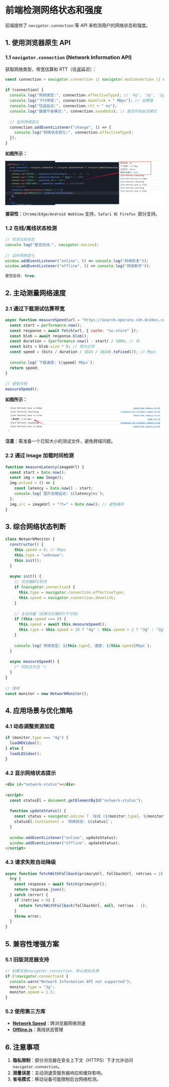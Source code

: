 # 前端检测网络状态和强度

前端提供了 `navigator.connection` 等 API 来检测用户的网络状态和强度。

## **1. 使用浏览器原生 API**

### **1.1 `navigator.connection` (Network Information API)**

获取网络类型、带宽估算和 RTT（往返延迟）：

```javascript
const connection = navigator.connection || navigator.mozConnection || navigator.webkitConnection;

if (connection) {
  console.log("网络类型:", connection.effectiveType); // '4g', '3g', '2g'
  console.log("下行带宽:", connection.downlink + " Mbps"); // 估算值
  console.log("往返延迟:", connection.rtt + " ms");
  console.log("数据节省模式:", connection.saveData); // 是否开启省流模式

  // 监听网络变化
  connection.addEventListener("change", () => {
    console.log("网络状态变化:", connection.effectiveType);
  });
}
```

**如图所示：**

![connection-1](../images/connection-1.png)

**兼容性**：`Chrome/Edge/Android WebView` 支持，`Safari 和 Firefox `部分支持。

### **1.2 在线/离线状态检测**

```javascript
// 检测当前状态
console.log("是否在线:", navigator.onLine);

// 监听网络变化
window.addEventListener("online", () => console.log("网络恢复"));
window.addEventListener("offline", () => console.log("网络断开"));
```

```js
是否在线: true;
```

## **2. 主动测量网络速度**

### **2.1 通过下载测试估算带宽**

```javascript
async function measureSpeed(url = "https://search-operate.cdn.bcebos.com/5b8fa41e5c92ea8793a99c5081a7a9d8.mp4") {
  const start = performance.now();
  const response = await fetch(url, { cache: "no-store" });
  const blob = await response.blob();
  const duration = (performance.now() - start) / 1000; // 秒
  const bits = blob.size * 8; // 转为比特
  const speed = (bits / duration / 1024 / 1024).toFixed(2); // Mbps

  console.log(`下载速度: ${speed} Mbps`);
  return speed;
}

// 使用示例
measureSpeed();
```

**如图所示：**

![connection-2](../images/connection-2.png)

**注意**：需准备一个已知大小的测试文件，避免跨域问题。

### **2.2 通过 Image 加载时间检测**

```javascript
function measureLatency(imageUrl) {
  const start = Date.now();
  const img = new Image();
  img.onload = () => {
    const latency = Date.now() - start;
    console.log(`图片加载延迟: ${latency}ms`);
  };
  img.src = imageUrl + "?t=" + Date.now(); // 避免缓存
}
```

## **3. 综合网络状态判断**

```javascript
class NetworkMonitor {
  constructor() {
    this.speed = 0; // Mbps
    this.type = "unknown";
    this.init();
  }

  async init() {
    // 浏览器API检测
    if (navigator.connection) {
      this.type = navigator.connection.effectiveType;
      this.speed = navigator.connection.downlink;
    }

    // 主动测量（如果浏览器API不可用）
    if (this.speed === 0) {
      this.speed = await this.measureSpeed();
      this.type = this.speed > 10 ? "4g" : this.speed > 2 ? "3g" : "2g";
    }

    console.log(`网络类型: ${this.type}, 速度: ${this.speed}Mbps`);
  }

  async measureSpeed() {
    /* 同前文方法 */
  }
}

// 使用
const monitor = new NetworkMonitor();
```

## **4. 应用场景与优化策略**

### **4.1 动态调整资源加载**

```javascript
if (monitor.type === "4g") {
  loadHDVideo();
} else {
  loadLQVideo();
}
```

### **4.2 显示网络状态提示**

```html
<div id="network-status"></div>

<script>
  const statusEl = document.getElementById("network-status");

  function updateStatus() {
    const status = navigator.onLine ? `在线 (${monitor.type}, ${monitor.speed}Mbps)` : "离线";
    statusEl.textContent = `网络状态: ${status}`;
  }

  window.addEventListener("online", updateStatus);
  window.addEventListener("offline", updateStatus);
</script>
```

### **4.3 请求失败自动降级**

```javascript
async function fetchWithFallback(primaryUrl, fallbackUrl, retries = 2) {
  try {
    const response = await fetch(primaryUrl);
    return response.json();
  } catch (error) {
    if (retries > 0) {
      return fetchWithFallback(fallbackUrl, null, retries - 1);
    }
    throw error;
  }
}
```

## **5. 兼容性增强方案**

### **5.1 旧版浏览器支持**

```javascript
// 如果没有navigator.connection，默认按3G处理
if (!navigator.connection) {
  console.warn("Network Information API not supported");
  monitor.type = "3g";
  monitor.speed = 1.5;
}
```

### **5.2 使用第三方库**

- **[Network Speed](https://github.com/beradrian/js-network-speed)**：跨浏览器网络测速
- **[Offline.js](http://github.hubspot.com/offline/docs/welcome/)**：离线状态管理

## **6. 注意事项**

1. **隐私限制**：部分浏览器在安全上下文（HTTPS）下才允许访问`navigator.connection`。
2. **测量误差**：主动测速受服务器响应和缓存影响。
3. **省电模式**：移动设备可能限制后台网络检测。
